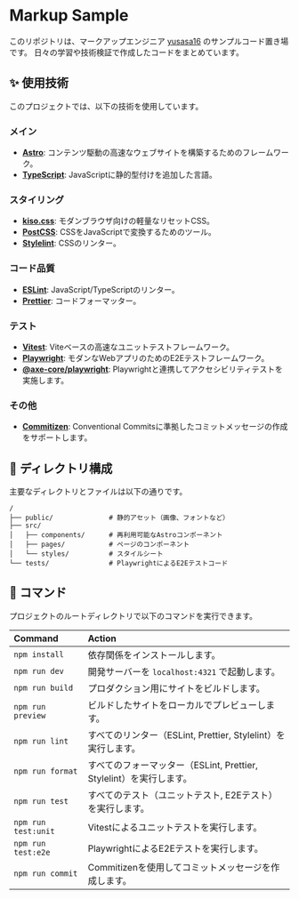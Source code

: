 # Markup Sample

このリポジトリは、マークアップエンジニア [yusasa16](https://github.com/yusasa16) のサンプルコード置き場です。
日々の学習や技術検証で作成したコードをまとめています。

## ✨ 使用技術

このプロジェクトでは、以下の技術を使用しています。

### メイン

- **[Astro](https://astro.build/)**: コンテンツ駆動の高速なウェブサイトを構築するためのフレームワーク。
- **[TypeScript](https://www.typescriptlang.org/)**: JavaScriptに静的型付けを追加した言語。

### スタイリング

- **[kiso.css](https://tak-dcxi.github.io/kiso.css/)**: モダンブラウザ向けの軽量なリセットCSS。
- **[PostCSS](https://postcss.org/)**: CSSをJavaScriptで変換するためのツール。
- **[Stylelint](https://stylelint.io/)**: CSSのリンター。

### コード品質

- **[ESLint](https://eslint.org/)**: JavaScript/TypeScriptのリンター。
- **[Prettier](https://prettier.io/)**: コードフォーマッター。

### テスト

- **[Vitest](https://vitest.dev/)**: Viteベースの高速なユニットテストフレームワーク。
- **[Playwright](https://playwright.dev/)**: モダンなWebアプリのためのE2Eテストフレームワーク。
- **[@axe-core/playwright](https://github.com/dequelabs/axe-core-npm/blob/develop/packages/playwright/README.md)**: Playwrightと連携してアクセシビリティテストを実施します。

### その他

- **[Commitizen](https://github.com/commitizen/cz-cli)**: Conventional Commitsに準拠したコミットメッセージの作成をサポートします。

## 🚀 ディレクトリ構成

主要なディレクトリとファイルは以下の通りです。

```text
/
├── public/              # 静的アセット（画像、フォントなど）
├── src/
│   ├── components/      # 再利用可能なAstroコンポーネント
│   ├── pages/           # ページのコンポーネント
│   └── styles/          # スタイルシート
└── tests/               # PlaywrightによるE2Eテストコード
```

## 🧞 コマンド

プロジェクトのルートディレクトリで以下のコマンドを実行できます。

| Command             | Action                                                              |
| :------------------ | :------------------------------------------------------------------ |
| `npm install`       | 依存関係をインストールします。                                      |
| `npm run dev`       | 開発サーバーを `localhost:4321` で起動します。                      |
| `npm run build`     | プロダクション用にサイトをビルドします。                            |
| `npm run preview`   | ビルドしたサイトをローカルでプレビューします。                      |
| `npm run lint`      | すべてのリンター（ESLint, Prettier, Stylelint）を実行します。       |
| `npm run format`    | すべてのフォーマッター（ESLint, Prettier, Stylelint）を実行します。 |
| `npm run test`      | すべてのテスト（ユニットテスト, E2Eテスト）を実行します。           |
| `npm run test:unit` | Vitestによるユニットテストを実行します。                            |
| `npm run test:e2e`  | PlaywrightによるE2Eテストを実行します。                             |
| `npm run commit`    | Commitizenを使用してコミットメッセージを作成します。                |
